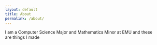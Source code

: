 ```yaml
---
layout: default
title: About
permalink: /about/
---
```


I am a Computer Science Major and Mathematics Minor at EMU and these are things I made
